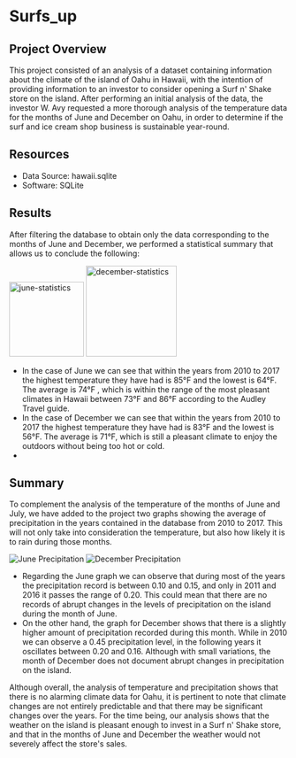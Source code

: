 # Surfs_up

## Project Overview

This project consisted of an analysis of a dataset containing information about the climate of the island of Oahu in Hawaii, with the intention of providing information to an investor to consider opening a Surf n' Shake store on the island. After performing an initial analysis of the data, the investor W. Avy requested a more thorough analysis of the temperature data for the months of June and December on Oahu, in order to determine if the surf and ice cream shop business is sustainable year-round.

## Resources

- Data Source: hawaii.sqlite
- Software: SQLite

## Results

After filtering the database to obtain only the data corresponding to the months of June and December, we performed a statistical summary that allows us to conclude the following: 

<img width="135" alt="june-statistics" src="https://user-images.githubusercontent.com/107893200/187957569-a5b7e042-c1f9-4984-b576-e9dc0905b15d.png"> <img width="164" alt="december-statistics" src="https://user-images.githubusercontent.com/107893200/187957633-b72ffd9f-5c3d-4b10-8060-8fdb9517452d.png">

- In the case of June we can see that within the years from 2010 to 2017 the highest temperature they have had is 85°F and the lowest is 64°F. The average is 74°F , which is within the range of the most pleasant climates in Hawaii between 73°F and 86°F according to the Audley Travel guide.
- In the case of December we can see that within the years from 2010 to 2017 the highest temperature they have had is 83°F and the lowest is 56°F. The average is 71°F, which is still a pleasant climate to enjoy the outdoors without being too hot or cold. 
-  

## Summary

To complement the analysis of the temperature of the months of June and July, we have added to the project two graphs showing the average of precipitation in the years contained in the database from 2010 to 2017. This will not only take into consideration the temperature, but also how likely it is to rain during those months. 

![June Precipitation](https://user-images.githubusercontent.com/107893200/187969646-5f30f0a3-ed90-4fcd-934b-44e481639c21.png) ![December Precipitation](https://user-images.githubusercontent.com/107893200/187969672-1539dd2f-2bad-4514-bcec-4c2f9b37a411.png)

- Regarding the June graph we can observe that during most of the years the precipitation record is between 0.10 and 0.15, and only in 2011 and 2016 it passes the range of 0.20. This could mean that there are no records of abrupt changes in the levels of precipitation on the island during the month of June.
- On the other hand, the graph for December shows that there is a slightly higher amount of precipitation recorded during this month. While in 2010 we can observe a 0.45 precipitation level, in the following years it oscillates between 0.20 and 0.16. Although with small variations, the month of December does not document abrupt changes in precipitation on the island. 

Although overall, the analysis of temperature and precipitation shows that there is no alarming climate data for Oahu, it is pertinent to note that climate changes are not entirely predictable and that there may be significant changes over the years. For the time being, our analysis shows that the weather on the island is pleasant enough to invest in a Surf n' Shake store, and that in the months of June and December the weather would not severely affect the store's sales.



